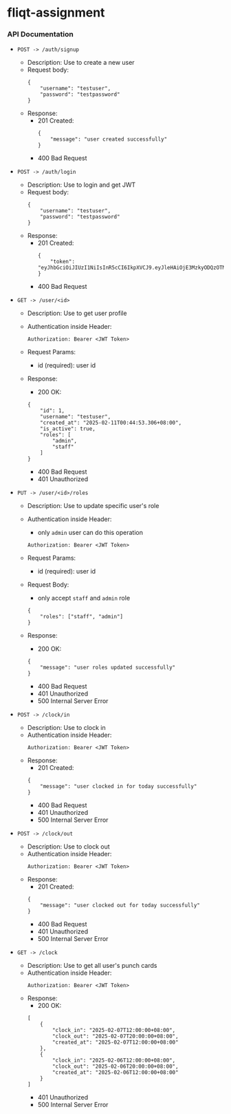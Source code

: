 # fliqt-assignment

### API Documentation

* `POST -> /auth/signup`
    * Description: Use to create a new user
    * Request body: 
        ```
        {
            "username": "testuser", 
            "password": "testpassword"
        }
        ```
    * Response:
        - 201 Created: 
            ```
            {
                "message": "user created successfully"
            }
            ```
        - 400 Bad Request

* `POST -> /auth/login`
    * Description: Use to login and get JWT
    * Request body: 
        ```
        {
            "username": "testuser", 
            "password": "testpassword"
        }
        ```
    * Response:
        - 201 Created: 
            ```
            {
                "token": "eyJhbGciOiJIUzI1NiIsInR5cCI6IkpXVCJ9.eyJleHAiOjE3MzkyODQzOTMsInN1YiI6MX0.isXxf2Vshcur6VcSLAAikCKFimcdpXf3c1XLA7VnZ9U"
            }
            ```
        - 400 Bad Request

* `GET -> /user/<id>`
    * Description: Use to get user profile
    * Authentication inside Header: 
        ```
        Authorization: Bearer <JWT Token>
        ```
    * Request Params:
	    * id (required): user id
    
    * Response:
        - 200 OK: 
        ```
        {
            "id": 1,
            "username": "testuser",
            "created_at": "2025-02-11T00:44:53.306+08:00",
            "is_active": true,
            "roles": [
                "admin",
                "staff"
            ]
        }
        ```
        - 400 Bad Request
        - 401 Unauthorized

* `PUT -> /user/<id>/roles`
    * Description: Use to update specific user's role
    * Authentication inside Header:
        * only `admin` user can do this operation
        ```
        Authorization: Bearer <JWT Token>
        ```
    * Request Params:
	    * id (required): user id
    * Request Body:
        * only accept `staff` and `admin` role 
	    ```
        {
            "roles": ["staff", "admin"]
        }
        ```
    
    * Response:
        - 200 OK: 
        ```
        {
            "message": "user roles updated successfully"
        }
        ```
        - 400 Bad Request
        - 401 Unauthorized
        - 500 Internal Server Error


* `POST -> /clock/in`
    * Description: Use to clock in
    * Authentication inside Header: 
        ```
        Authorization: Bearer <JWT Token>
        ```
    * Response:
        - 201 Created: 
        ```
        {
            "message": "user clocked in for today successfully"
        }
        ```
        - 400 Bad Request
        - 401 Unauthorized
        - 500 Internal Server Error

* `POST -> /clock/out`
    * Description: Use to clock out
    * Authentication inside Header: 
        ```
        Authorization: Bearer <JWT Token>
        ```
    * Response:
        - 201 Created: 
        ```
        {
            "message": "user clocked out for today successfully"
        }
        ```
        - 400 Bad Request
        - 401 Unauthorized
        - 500 Internal Server Error

* `GET -> /clock`
    * Description: Use to get all user's punch cards
    * Authentication inside Header: 
        ```
        Authorization: Bearer <JWT Token>
        ```
    * Response:
        - 200 OK: 
        ```
        [
            {
                "clock_in": "2025-02-07T12:00:00+08:00",
                "clock_out": "2025-02-07T20:00:00+08:00",
                "created_at": "2025-02-07T12:00:00+08:00"
            },
            {
                "clock_in": "2025-02-06T12:00:00+08:00",
                "clock_out": "2025-02-06T20:00:00+08:00",
                "created_at": "2025-02-06T12:00:00+08:00"
            }
        ]
        ```
        - 401 Unauthorized
        - 500 Internal Server Error